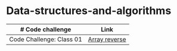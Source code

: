 # Data-structures-and-algorithms

| # Code challenge | Link |
| ---------------- |----- |
| Code Challenge: Class 01 | [Array reverse](./array-reverse/README.md) |